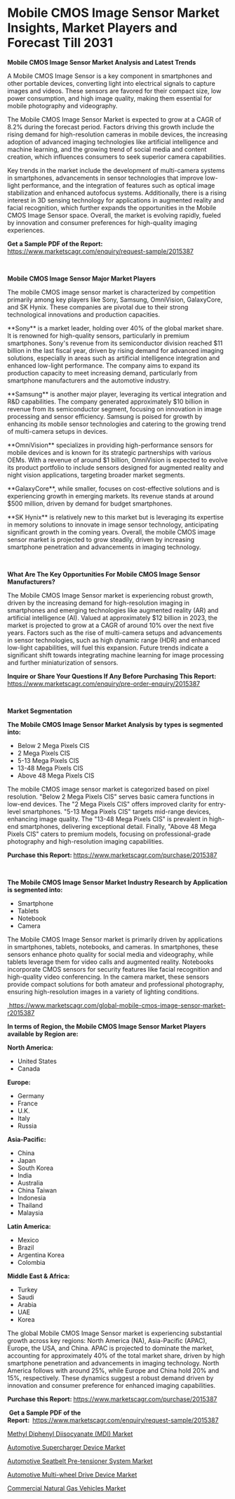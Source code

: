 <p><h1>Mobile CMOS Image Sensor Market Insights, Market Players and Forecast Till 2031</h1></p><p><strong>Mobile CMOS Image Sensor Market Analysis and Latest Trends</strong></p>
<p><p>A Mobile CMOS Image Sensor is a key component in smartphones and other portable devices, converting light into electrical signals to capture images and videos. These sensors are favored for their compact size, low power consumption, and high image quality, making them essential for mobile photography and videography.</p><p>The Mobile CMOS Image Sensor Market is expected to grow at a CAGR of 8.2% during the forecast period. Factors driving this growth include the rising demand for high-resolution cameras in mobile devices, the increasing adoption of advanced imaging technologies like artificial intelligence and machine learning, and the growing trend of social media and content creation, which influences consumers to seek superior camera capabilities.</p><p>Key trends in the market include the development of multi-camera systems in smartphones, advancements in sensor technologies that improve low-light performance, and the integration of features such as optical image stabilization and enhanced autofocus systems. Additionally, there is a rising interest in 3D sensing technology for applications in augmented reality and facial recognition, which further expands the opportunities in the Mobile CMOS Image Sensor space. Overall, the market is evolving rapidly, fueled by innovation and consumer preferences for high-quality imaging experiences.</p></p>
<p><strong>Get a Sample PDF of the Report:&nbsp;</strong> <a href="https://www.marketscagr.com/enquiry/request-sample/2015387?utm_campaign=1685&utm_medium=2&utm_source=Github&utm_content=ia&utm_term=30102024&utm_id=mobile-cmos-image-sensor">https://www.marketscagr.com/enquiry/request-sample/2015387</a></p>
<p>&nbsp;</p>
<p><strong>Mobile CMOS Image Sensor Major Market Players</strong></p>
<p><p>The mobile CMOS image sensor market is characterized by competition primarily among key players like Sony, Samsung, OmniVision, GalaxyCore, and SK Hynix. These companies are pivotal due to their strong technological innovations and production capacities.</p><p>**Sony** is a market leader, holding over 40% of the global market share. It is renowned for high-quality sensors, particularly in premium smartphones. Sony's revenue from its semiconductor division reached $11 billion in the last fiscal year, driven by rising demand for advanced imaging solutions, especially in areas such as artificial intelligence integration and enhanced low-light performance. The company aims to expand its production capacity to meet increasing demand, particularly from smartphone manufacturers and the automotive industry.</p><p>**Samsung** is another major player, leveraging its vertical integration and R&D capabilities. The company generated approximately $10 billion in revenue from its semiconductor segment, focusing on innovation in image processing and sensor efficiency. Samsung is poised for growth by enhancing its mobile sensor technologies and catering to the growing trend of multi-camera setups in devices.</p><p>**OmniVision** specializes in providing high-performance sensors for mobile devices and is known for its strategic partnerships with various OEMs. With a revenue of around $1 billion, OmniVision is expected to evolve its product portfolio to include sensors designed for augmented reality and night vision applications, targeting broader market segments.</p><p>**GalaxyCore**, while smaller, focuses on cost-effective solutions and is experiencing growth in emerging markets. Its revenue stands at around $500 million, driven by demand for budget smartphones.</p><p>**SK Hynix** is relatively new to this market but is leveraging its expertise in memory solutions to innovate in image sensor technology, anticipating significant growth in the coming years. Overall, the mobile CMOS image sensor market is projected to grow steadily, driven by increasing smartphone penetration and advancements in imaging technology.</p></p>
<p>&nbsp;</p>
<p><strong>What Are The Key Opportunities For Mobile CMOS Image Sensor Manufacturers?</strong></p>
<p><p>The Mobile CMOS Image Sensor market is experiencing robust growth, driven by the increasing demand for high-resolution imaging in smartphones and emerging technologies like augmented reality (AR) and artificial intelligence (AI). Valued at approximately $12 billion in 2023, the market is projected to grow at a CAGR of around 10% over the next five years. Factors such as the rise of multi-camera setups and advancements in sensor technologies, such as high dynamic range (HDR) and enhanced low-light capabilities, will fuel this expansion. Future trends indicate a significant shift towards integrating machine learning for image processing and further miniaturization of sensors.</p></p>
<p><strong>Inquire or Share Your Questions If Any Before Purchasing This Report:</strong> <a href="https://www.marketscagr.com/enquiry/pre-order-enquiry/2015387?utm_campaign=1685&utm_medium=2&utm_source=Github&utm_content=ia&utm_term=30102024&utm_id=mobile-cmos-image-sensor">https://www.marketscagr.com/enquiry/pre-order-enquiry/2015387</a></p>
<p>&nbsp;</p>
<p><strong>Market Segmentation</strong></p>
<p><strong>The Mobile CMOS Image Sensor Market Analysis by types is segmented into:</strong></p>
<p><ul><li>Below 2 Mega Pixels CIS</li><li>2 Mega Pixels CIS</li><li>5-13 Mega Pixels CIS</li><li>13-48 Mega Pixels CIS</li><li>Above 48 Mega Pixels CIS</li></ul></p>
<p><p>The mobile CMOS image sensor market is categorized based on pixel resolution. "Below 2 Mega Pixels CIS" serves basic camera functions in low-end devices. The "2 Mega Pixels CIS" offers improved clarity for entry-level smartphones. "5-13 Mega Pixels CIS" targets mid-range devices, enhancing image quality. The "13-48 Mega Pixels CIS" is prevalent in high-end smartphones, delivering exceptional detail. Finally, "Above 48 Mega Pixels CIS" caters to premium models, focusing on professional-grade photography and high-resolution imaging capabilities.</p></p>
<p><strong>Purchase this Report:&nbsp;</strong><a href="https://www.marketscagr.com/purchase/2015387?utm_campaign=1685&utm_medium=2&utm_source=Github&utm_content=ia&utm_term=30102024&utm_id=mobile-cmos-image-sensor">https://www.marketscagr.com/purchase/2015387</a></p>
<p>&nbsp;</p>
<p><strong>The Mobile CMOS Image Sensor Market Industry Research by Application is segmented into:</strong></p>
<p><ul><li>Smartphone</li><li>Tablets</li><li>Notebook</li><li>Camera</li></ul></p>
<p><p>The Mobile CMOS Image Sensor market is primarily driven by applications in smartphones, tablets, notebooks, and cameras. In smartphones, these sensors enhance photo quality for social media and videography, while tablets leverage them for video calls and augmented reality. Notebooks incorporate CMOS sensors for security features like facial recognition and high-quality video conferencing. In the camera market, these sensors provide compact solutions for both amateur and professional photography, ensuring high-resolution images in a variety of lighting conditions.</p></p>
<p><a href="https://www.marketscagr.com/global-mobile-cmos-image-sensor-market-r2015387?utm_campaign=1685&utm_medium=2&utm_source=Github&utm_content=ia&utm_term=30102024&utm_id=mobile-cmos-image-sensor">&nbsp;https://www.marketscagr.com/global-mobile-cmos-image-sensor-market-r2015387</a></p>
<p><strong>In terms of Region, the Mobile CMOS Image Sensor Market Players available by Region are:</strong></p>
<p>
    <p> <strong> North America: </strong>
        <ul>
            <li>United States</li>
            <li>Canada</li>
        </ul>
        </p> 
    <p> <strong> Europe: </strong>
        <ul>
            <li>Germany</li>
            <li>France</li>
            <li>U.K.</li>
            <li>Italy</li>
            <li>Russia</li>
        </ul>
        </p> 
    <p> <strong> Asia-Pacific: </strong>
        <ul>
            <li>China</li>
            <li>Japan</li>
            <li>South Korea</li>
            <li>India</li>
            <li>Australia</li>
            <li>China Taiwan</li>
            <li>Indonesia</li>
            <li>Thailand</li>
            <li>Malaysia</li>
        </ul>
        </p> 
    <p> <strong> Latin America: </strong>
        <ul>
            <li>Mexico</li>
            <li>Brazil</li>
            <li>Argentina Korea</li>
            <li>Colombia</li>
        </ul>
        </p> 
    <p> <strong> Middle East & Africa: </strong>
        <ul>
            <li>Turkey</li>
            <li>Saudi</li>
            <li>Arabia</li>
            <li>UAE</li>
            <li>Korea</li>
        </ul>
    </p>
    </p>
<p><p>The global Mobile CMOS Image Sensor market is experiencing substantial growth across key regions: North America (NA), Asia-Pacific (APAC), Europe, the USA, and China. APAC is projected to dominate the market, accounting for approximately 40% of the total market share, driven by high smartphone penetration and advancements in imaging technology. North America follows with around 25%, while Europe and China hold 20% and 15%, respectively. These dynamics suggest a robust demand driven by innovation and consumer preference for enhanced imaging capabilities.</p></p>
<p><strong>Purchase this Report: </strong><a href="https://www.marketscagr.com/purchase/2015387?utm_campaign=1685&utm_medium=2&utm_source=Github&utm_content=ia&utm_term=30102024&utm_id=mobile-cmos-image-sensor">https://www.marketscagr.com/purchase/2015387</a></p>
<p>&nbsp;<strong>Get a Sample PDF of the Report:&nbsp;&nbsp;</strong><a href="https://www.marketscagr.com/enquiry/request-sample/2015387?utm_campaign=1685&utm_medium=2&utm_source=Github&utm_content=ia&utm_term=30102024&utm_id=mobile-cmos-image-sensor">https://www.marketscagr.com/enquiry/request-sample/2015387</a></p>
<p><strong></strong></p>
<p><p><a href="https://www.linkedin.com/pulse/methyl-diphenyl-diisocyanate-mdi-momentum-charting-103-jqjbc?utm_campaign=1685&utm_medium=2&utm_source=Github&utm_content=ia&utm_term=30102024&utm_id=mobile-cmos-image-sensor">Methyl Diphenyl Diisocyanate (MDI) Market</a></p><p><a href="https://www.linkedin.com/pulse/automotive-supercharger-device-market-innovations-trends-ow0ne?utm_campaign=1685&utm_medium=2&utm_source=Github&utm_content=ia&utm_term=30102024&utm_id=mobile-cmos-image-sensor">Automotive Supercharger Device Market</a></p><p><a href="https://www.linkedin.com/pulse/automotive-seatbelt-pre-tensioner-system-market-consolidation-sv0re?utm_campaign=1685&utm_medium=2&utm_source=Github&utm_content=ia&utm_term=30102024&utm_id=mobile-cmos-image-sensor">Automotive Seatbelt Pre-tensioner System Market</a></p><p><a href="https://www.linkedin.com/pulse/investing-automotive-multi-wheel-drive-device-market-trends-e4oee?utm_campaign=1685&utm_medium=2&utm_source=Github&utm_content=ia&utm_term=30102024&utm_id=mobile-cmos-image-sensor">Automotive Multi-wheel Drive Device Market</a></p><p><a href="https://www.linkedin.com/pulse/strategic-forecast-commercial-natural-gas-vehicles-market-lfzqe?utm_campaign=1685&utm_medium=2&utm_source=Github&utm_content=ia&utm_term=30102024&utm_id=mobile-cmos-image-sensor">Commercial Natural Gas Vehicles Market</a></p></p>